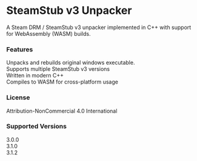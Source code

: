 # SteamStub v3 Unpacker<br>
A Steam DRM / SteamStub v3 unpacker implemented in C++ with support for WebAssembly (WASM) builds.

### Features<br>
Unpacks and rebuilds original windows executable.<br>
Supports multiple SteamStub v3 versions<br>
Written in modern C++<br>
Compiles to WASM for cross-platform usage<br>

### License<br>
Attribution-NonCommercial 4.0 International<br>

### Supported Versions<br>
3.0.0<br>
3.1.0<br>
3.1.2
